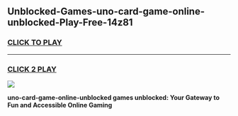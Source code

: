 
## Unblocked-Games-uno-card-game-online-unblocked-Play-Free-14z81
<h3>
<a href="https://premium76.site?title=uno-card-game-online-unblocked&ref=18A">CLICK TO PLAY</a></h3>
<hr>

<h3>
<a href="https://premium76.site?title=uno-card-game-online-unblocked&ref=18A">CLICK 2 PLAY</a>
  
</h3>

<a href="https://premium76.site?title=uno-card-game-online-unblocked&ref=18A"><img src="https://clearcache.store/games.png"></a>


**uno-card-game-online-unblocked games unblocked: Your Gateway to Fun and Accessible Online Gaming**
